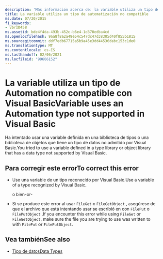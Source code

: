 ```yaml
---
description: 'Más información acerca de: la variable utiliza un tipo de automatización no compatible en Visual Basic'
title: La variable utiliza un tipo de automatización no compatible
ms.date: 07/20/2015
f1_keywords:
- vbrID458
ms.assetid: bde4f4da-493b-452c-b6e4-1d370edba4cd
ms.openlocfilehash: 9aa8f8a2a49e54c547dc47d38305d40f855b1815
ms.sourcegitcommit: ddf7edb67715a5b9a45e3dd44536dabc153c1de0
ms.translationtype: MT
ms.contentlocale: es-ES
ms.lasthandoff: 02/06/2021
ms.locfileid: "99666152"
---
```

# <a name="variable-uses-an-automation-type-not-supported-in-visual-basic"></a><span data-ttu-id="0b4d5-103">La variable utiliza un tipo de Automation no compatible con Visual Basic</span><span class="sxs-lookup"><span data-stu-id="0b4d5-103">Variable uses an Automation type not supported in Visual Basic</span></span>

<span data-ttu-id="0b4d5-104">Ha intentado usar una variable definida en una biblioteca de tipos o una biblioteca de objetos que tiene un tipo de datos no admitido por Visual Basic.</span><span class="sxs-lookup"><span data-stu-id="0b4d5-104">You tried to use a variable defined in a type library or object library that has a data type not supported by Visual Basic.</span></span>

## <a name="to-correct-this-error"></a><span data-ttu-id="0b4d5-105">Para corregir este error</span><span class="sxs-lookup"><span data-stu-id="0b4d5-105">To correct this error</span></span>

- <span data-ttu-id="0b4d5-106">Use una variable de un tipo reconocido por Visual Basic.</span><span class="sxs-lookup"><span data-stu-id="0b4d5-106">Use a variable of a type recognized by Visual Basic.</span></span>

     <span data-ttu-id="0b4d5-107">o bien</span><span class="sxs-lookup"><span data-stu-id="0b4d5-107">-or-</span></span>

- <span data-ttu-id="0b4d5-108">Si se produce este error al usar `FileGet` o `FileGetObject` , asegúrese de que el archivo que está intentando usar se escribió en con `FilePut` o `FilePutObject` .</span><span class="sxs-lookup"><span data-stu-id="0b4d5-108">If you encounter this error while using `FileGet` or `FileGetObject`, make sure the file you are trying to use was written to with `FilePut` or `FilePutObject`.</span></span>

## <a name="see-also"></a><span data-ttu-id="0b4d5-109">Vea también</span><span class="sxs-lookup"><span data-stu-id="0b4d5-109">See also</span></span>

- [<span data-ttu-id="0b4d5-110">Tipo de datos</span><span class="sxs-lookup"><span data-stu-id="0b4d5-110">Data Types</span></span>](../data-types/index.md)
